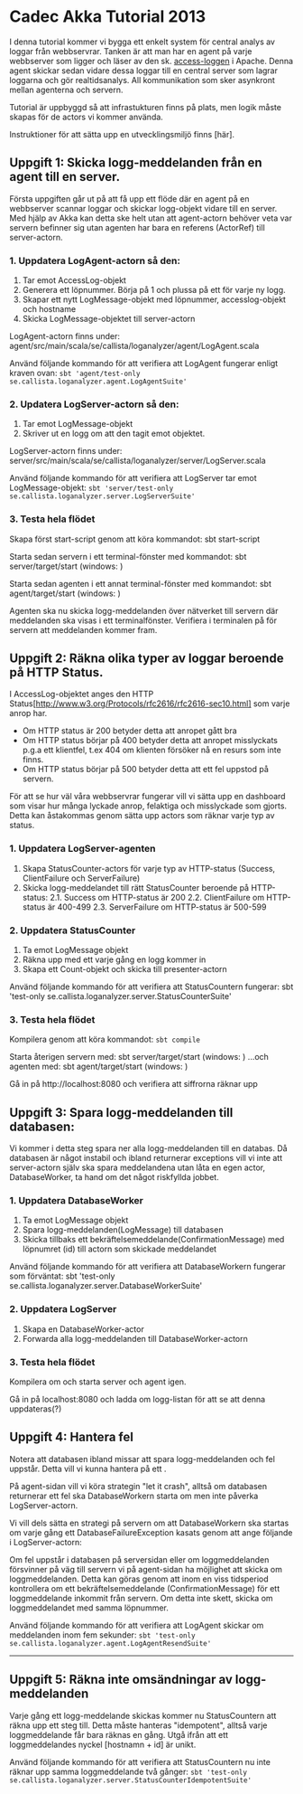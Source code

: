 Cadec Akka Tutorial 2013
====================

I denna tutorial kommer vi bygga ett enkelt system för central analys av loggar från webbservrar. Tanken är att man har en agent på varje webbserver som ligger och läser av den sk. [access-loggen](http://httpd.apache.org/docs/2.2/logs.html#accesslog) i Apache. Denna agent skickar sedan vidare dessa loggar till en central server som lagrar loggarna och gör realtidsanalys. All kommunikation som sker asynkront mellan agenterna och servern.

Tutorial är uppbyggd så att infrastukturen finns på plats, men logik måste skapas för de actors vi kommer använda.

Instruktioner för att sätta upp en utvecklingsmiljö finns [här].

Uppgift 1: Skicka logg-meddelanden från en agent till en server.
---------------------

Första uppgiften går ut på att få upp ett flöde där en agent på en webbserver scannar loggar och skickar logg-objekt vidare till en server. Med hjälp av Akka kan detta ske helt utan att agent-actorn behöver veta var servern befinner sig utan agenten har bara en referens (ActorRef) till server-actorn.

### 1. Uppdatera LogAgent-actorn så den:
1.  Tar emot AccessLog-objekt
2.  Generera ett löpnummer. Börja på 1 och plussa på ett för varje ny logg.
3.  Skapar ett nytt LogMessage-objekt med löpnummer, accesslog-objekt och hostname
4.  Skicka LogMessage-objektet till server-actorn

LogAgent-actorn finns under: agent/src/main/scala/se/callista/loganalyzer/agent/LogAgent.scala

Använd följande kommando för att verifiera att LogAgent fungerar enligt kraven ovan:
`sbt 'agent/test-only se.callista.loganalyzer.agent.LogAgentSuite'`

### 2. Updatera LogServer-actorn så den:

1.  Tar emot LogMessage-objekt
2.  Skriver ut en logg om att den tagit emot objektet.

LogServer-actorn finns under: server/src/main/scala/se/callista/loganalyzer/server/LogServer.scala

Använd följande kommando för att verifiera att LogServer tar emot LogMessage-objekt:
`sbt 'server/test-only se.callista.loganalyzer.server.LogServerSuite'`

### 3. Testa hela flödet

Skapa först start-script genom att köra kommandot: sbt start-script

Starta sedan servern i ett terminal-fönster med kommandot: sbt server/target/start (windows: )

Starta sedan agenten i ett annat terminal-fönster med kommandot: sbt agent/target/start (windows: )

Agenten ska nu skicka logg-meddelanden över nätverket till servern där meddelanden ska visas i ett terminalfönster. Verifiera i terminalen på för servern att meddelanden kommer fram.


Uppgift 2: Räkna olika typer av loggar beroende på HTTP Status.
---------------------

I AccessLog-objektet anges den HTTP Status[http://www.w3.org/Protocols/rfc2616/rfc2616-sec10.html] som varje anrop har. 
  - Om HTTP status är 200 betyder detta att anropet gått bra
  - Om HTTP status börjar på 400 betyder detta att anropet misslyckats p.g.a ett klientfel, t.ex 404 om klienten försöker nå en resurs som inte finns.
  - Om HTTP status börjar på 500 betyder detta att ett fel uppstod på servern.

För att se hur väl våra webbservrar fungerar vill vi sätta upp en dashboard som visar hur många lyckade anrop, felaktiga och misslyckade som gjorts. Detta kan åstakommas genom sätta upp actors som räknar varje typ av status.

### 1. Uppdatera LogServer-agenten
1.  Skapa StatusCounter-actors för varje typ av HTTP-status (Success, ClientFailure och ServerFailure)
2.  Skicka logg-meddelandet till rätt StatusCounter beroende på HTTP-status:
2.1.  Success om HTTP-status är 200
2.2.  ClientFailure om HTTP-status är 400-499
2.3.   ServerFailure om HTTP-status är 500-599

### 2. Uppdatera StatusCounter
1.  Ta emot LogMessage objekt
2.  Räkna upp med ett varje gång en logg kommer in
3.  Skapa ett Count-objekt och skicka till presenter-actorn

Använd följande kommando för att verifiera att StatusCountern fungerar:
sbt 'test-only se.callista.loganalyzer.server.StatusCounterSuite'
 
### 3. Testa hela flödet

Kompilera genom att köra kommandot: `sbt compile`

Starta återigen servern med: sbt server/target/start (windows: )
...och agenten med: sbt agent/target/start (windows: )

Gå in på http://localhost:8080 och verifiera att siffrorna räknar upp


Uppgift 3: Spara logg-meddelanden till databasen:
---------------------

Vi kommer i detta steg spara ner alla logg-meddelanden till en databas. Då databasen är något instabil och ibland returnerar exceptions vill vi inte att server-actorn själv ska spara meddelandena utan låta en egen actor, DatabaseWorker, ta hand om det något riskfyllda jobbet. 

### 1. Uppdatera DatabaseWorker
1.  Ta emot LogMessage objekt
2.  Spara logg-meddelanden(LogMessage) till databasen
3.  Skicka tillbaks ett bekräftelsemeddelande(ConfirmationMessage) med löpnumret (id) till actorn som skickade meddelandet

Använd följande kommando för att verifiera att DatabaseWorkern fungerar som förväntat:
sbt 'test-only se.callista.loganalyzer.server.DatabaseWorkerSuite'

### 2. Uppdatera LogServer
1.  Skapa en DatabaseWorker-actor
2.  Forwarda alla logg-meddelanden till DatabaseWorker-actorn

### 3. Testa hela flödet
Kompilera om och starta server och agent igen. 

Gå in på localhost:8080 och ladda om logg-listan för att se att denna uppdateras(?)

Uppgift 4: Hantera fel
---------------------
Notera att databasen ibland missar att spara logg-meddelanden och fel uppstår. Detta vill vi kunna hantera på ett .

På agent-sidan vill vi köra strategin "let it crash", alltså om databasen returnerar ett fel ska DatabaseWorkern starta om men inte påverka LogServer-actorn.

Vi vill dels sätta en strategi på servern om att DatabaseWorkern ska startas om varje gång ett DatabaseFailureException kasats genom att ange följande i LogServer-actorn:

Om fel uppstår i databasen på serversidan eller om loggmeddelanden försvinner på väg till servern vi på agent-sidan ha möjlighet att skicka om loggmeddelanden. Detta kan göras genom att inom en viss tidsperiod kontrollera om ett bekräftelsemeddelande (ConfirmationMessage) för ett loggmeddelande inkommit från servern. Om detta inte skett, skicka om loggmeddelandet med samma löpnummer.

Använd följande kommando för att verifiera att LogAgent skickar om meddelanden inom fem sekunder:
`sbt 'test-only se.callista.loganalyzer.agent.LogAgentResendSuite'`



---

Uppgift 5: Räkna inte omsändningar av logg-meddelanden
---------------------

Varje gång ett logg-meddelande skickas kommer nu StatusCountern att räkna upp ett steg till. Detta måste hanteras "idempotent", alltså varje loggmeddelande får bara räknas en gång. Utgå ifrån att ett loggmeddelandes nyckel [hostnamn + id] är unikt.

Använd följande kommando för att verifiera att StatusCountern nu inte räknar upp samma loggmeddelande två gånger:
`sbt 'test-only se.callista.loganalyzer.server.StatusCounterIdempotentSuite'`



